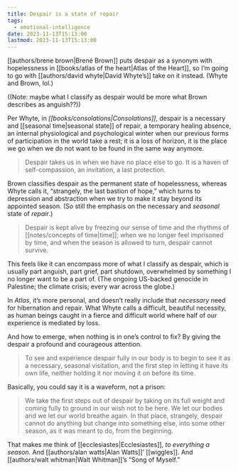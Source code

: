 ```yaml
---
title: Despair is a state of repair
tags:
  - emotional-intelligence
date: 2023-11-13T15:13:00
lastmod: 2023-11-13T15:13:00
---
```

[[authors/brene brown|Brené Brown]] puts despair as a synonym with hopelessness in [[books/atlas of the heart|Atlas of the Heart]], so I’m going to go with [[authors/david whyte|David Whyte’s]] take on it instead. (Whyte and Brown, lol.)

((Note: maybe what I classify as despair would be more what Brown describes as anguish??))

Per Whyte, in *[[books/consolations|Consolations]]*, despair is a necessary and [[seasonal time|seasonal state]] of repair, a temporary healing absence, an internal physiological and psychological winter when our previous forms of participation in the world take a rest; it is a loss of horizon, it is the place we go when we do not want to be found in the same way anymore.

> Despair takes us in when we have no place else to go. It is a haven of self-compassion, an invitation, a last protection.

Brown classifies despair as the permanent state of hopelessness, whereas Whyte calls it, “strangely, the last bastion of hope,” which turns to depression and abstraction when we try to make it stay beyond its appointed season. (So still the emphasis on the necessary and *seasonal* state of *repair*.)

> Despair is kept alive by freezing our sense of time and the rhythms of [[notes/concepts of time|time]]; when we no longer feel imprisoned by time, and when the season is allowed to turn, despair cannot survive.

This feels like it can encompass more of what I classify as despair, which is usually part anguish, part grief, part shutdown, overwhelmed by something I no longer want to be a part of. (The ongoing US-backed genocide in Palestine; the climate crisis; every war across the globe.) 

In *Atlas*, it’s more personal, and doesn’t really include that *necessary* need for hibernation and repair. What Whyte calls a difficult, beautiful necessity, as human beings caught in a fierce and difficult world where half of our experience is mediated by loss.

And how to emerge, when nothing is in one’s control to fix? By giving the despair a profound and courageous attention. 

> To see and experience despair fully in our body is to begin to see it as a necessary, seasonal visitation, and the first step in letting it have its own life, neither holding it nor moving it on before its time.

Basically, you could say it is a waveform, not a prison: 

> We take the first steps out of despair by taking on its full weight and coming fully to ground in our wish not to be here. We let our bodies and we let our world breathe again. In that place, strangely, despair cannot do anything but change into something else, into some other season, as it was meant to do, from the beginning.

That makes me think of [[ecclesiastes|Ecclesiastes]], *to everything a season*. And [[authors/alan watts|Alan Watts]]’ [[wiggles]]. And [[authors/walt whitman|Walt Whitman]]’s “Song of Myself.”